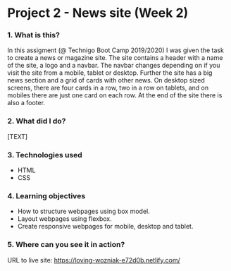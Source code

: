 # Project 2 - News site (Week 2)

### 1. What is this?

In this assigment (@ Technigo Boot Camp 2019/2020) I was given the task to create a news or magazine site. The site contains a header with a name of the site, a logo and a navbar. The navbar changes depending on if you visit the site from a mobile, tablet or desktop. Further the site has a big news section and a grid of cards with other news. On desktop sized screens, there are four cards in a row, two in a row on tablets, and on mobiles there are just one card on each row. At the end of the site there is also a footer.

### 2. What did I do?

[TEXT]

### 3. Technologies used

- HTML
- CSS

### 4. Learning objectives

- How to structure webpages using box model.
- Layout webpages using flexbox.
- Create responsive webpages for mobile, desktop and tablet.

### 5. Where can you see it in action?

URL to live site: https://loving-wozniak-e72d0b.netlify.com/